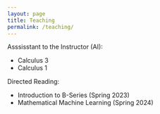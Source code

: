 ```yaml
---
layout: page
title: Teaching
permalink: /teaching/
---
```


Asssisstant to the Instructor (AI):
* Calculus 3 
* Calculus 1

Directed Reading:
* Introduction to B-Series (Spring 2023)
* Mathematical Machine Learning (Spring 2024)
